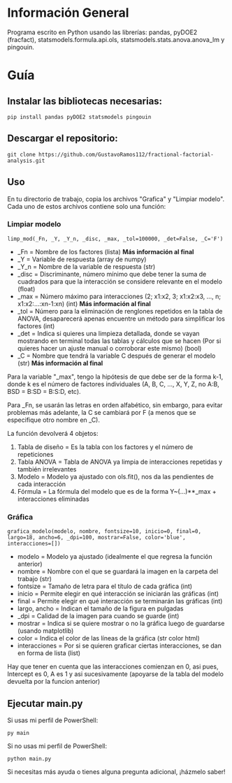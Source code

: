# Información General

Programa escrito en Python usando las librerías: pandas, pyDOE2 (fracfact), statsmodels.formula.api.ols, statsmodels.stats.anova.anova_lm y pingouin.

# Guía

## Instalar las bibliotecas necesarias:
```
pip install pandas pyDOE2 statsmodels pingouin
```

## Descargar el repositorio:
```
git clone https://github.com/GustavoRamos112/fractional-factorial-analysis.git
```

## Uso

En tu directorio de trabajo, copia los archivos "Grafica" y "Limpiar modelo". Cada uno de estos archivos contiene solo una función:

### Limpiar modelo

```
limp_mod(_Fn, _Y, _Y_n, _disc, _max, _tol=100000, _det=False, _C='F')
```

- _Fn = Nombre de los factores (lista) **Más información al final**
- _Y = Variable de respuesta (array de numpy)
- _Y_n = Nombre de la variable de respuesta (str)
- _disc = Discriminante, número mínimo que debe tener la suma de cuadrados para que la interacción se considere relevante en el modelo (float)
- _max = Número máximo para interacciones (2; x1:x2, 3; x1:x2:x3, ..., n; x1:x2:...:xn-1:xn) (int) **Más información al final**
- _tol = Número para la eliminación de renglones repetidos en la tabla de ANOVA, desaparecerá apenas encuentre un método para simplificar los factores (int)
- _det = Indica si quieres una limpieza detallada, donde se vayan mostrando en terminal todas las tablas y cálculos que se hacen (Por si quieres hacer un ajuste manual o corroborar este mismo) (bool)
- _C = Nombre que tendrá la variable C después de generar el modelo (str) **Más información al final**

Para la variable "_max", tengo la hipótesis de que debe ser de la forma k-1, donde k es el número de factores individuales (A, B, C, ..., X, Y, Z, no A:B, BSD = B:SD = B:S:D, etc).

Para _Fn, se usarán las letras en orden alfabético, sin embargo, para evitar problemas más adelante, la C se cambiará por F (a menos que se especifique otro nombre en _C).

La función devolverá 4 objetos:
1. Tabla de diseño = Es la tabla con los factores y el número de repeticiones
2. Tabla ANOVA = Tabla de ANOVA ya limpia de interacciones repetidas y también irrelevantes
3. Modelo = Modelo ya ajustado con ols.fit(), nos da las pendientes de cada interacción
4. Fórmula = La fórmula del modelo que es de la forma Y~(...)**_max + interacciones eliminadas

### Gráfica

```
grafica_modelo(modelo, nombre, fontsize=10, inicio=0, final=0, largo=18, ancho=6, _dpi=100, mostrar=False, color='blue', interacciones=[])
```

- modelo = Modelo ya ajustado (idealmente el que regresa la función anterior)
- nombre = Nombre con el que se guardará la imagen en la carpeta del trabajo (str)
- fontsize = Tamaño de letra para el título de cada gráfica (int)
- inicio = Permite elegir en qué interacción se iniciarán las gráficas (int)
- final = Permite elegir en qué interacción se terminarán las gráficas (int)
- largo, ancho = Indican el tamaño de la figura en pulgadas
- _dpi = Calidad de la imagen para cuando se guarde (int)
- mostrar = Indica si se quiere mostrar o no la gráfica luego de guardarse (usando matplotlib)
- color = Indica el color de las líneas de la gráfica (str color html)
- interacciones = Por si se quieren graficar ciertas interacciones, se dan en forma de lista (list)

Hay que tener en cuenta que las interacciones comienzan en 0, asi pues, Intercept es 0, A es 1 y asi sucesivamente (apoyarse de la tabla del modelo devuelta por la funcion anterior)

## Ejecutar main.py

Si usas mi perfil de PowerShell:
```
py main
```
Si no usas mi perfil de PowerShell:
```
python main.py
```

Si necesitas más ayuda o tienes alguna pregunta adicional, ¡házmelo saber!

